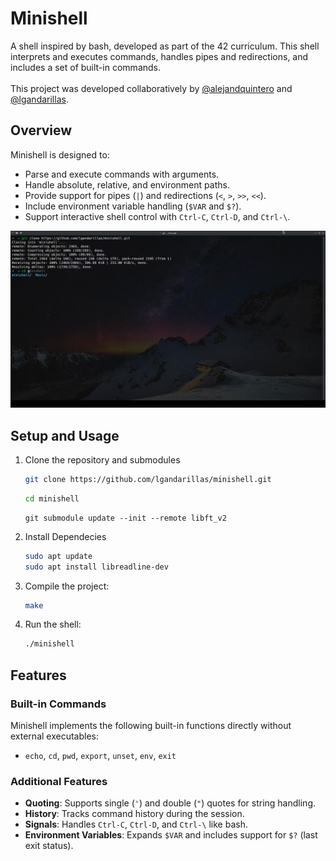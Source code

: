 # Minishell

A shell inspired by bash, developed as part of the 42 curriculum. This shell interprets and executes commands, handles pipes and redirections, and includes a set of built-in commands.
<br><br>
This project was developed collaboratively by [@alejandquintero](https://github.com/alejandquintero) and [@lgandarillas](https://github.com/lgandarillas).

## Overview

Minishell is designed to:
- Parse and execute commands with arguments.
- Handle absolute, relative, and environment paths.
- Provide support for pipes (`|`) and redirections (`<`, `>`, `>>`, `<<`).
- Include environment variable handling (`$VAR` and `$?`).
- Support interactive shell control with `Ctrl-C`, `Ctrl-D`, and `Ctrl-\`.

![Minishell Demo](./assets/msh_demo.gif)

## Setup and Usage

1. Clone the repository and submodules
	```bash
	git clone https://github.com/lgandarillas/minishell.git
	```
	```bash
	cd minishell
	```
    ```
    git submodule update --init --remote libft_v2
    ```

2. Install Dependecies
    ```bash
    sudo apt update
    sudo apt install libreadline-dev
    ```

3. Compile the project:
	```bash
	make
	```

4. Run the shell:
	```bash
	./minishell
	```

## Features

### Built-in Commands
Minishell implements the following built-in functions directly without external executables:
- `echo`, `cd`, `pwd`, `export`, `unset`, `env`, `exit`

### Additional Features
- **Quoting**: Supports single (`'`) and double (`"`) quotes for string handling.
- **History**: Tracks command history during the session.
- **Signals**: Handles `Ctrl-C`, `Ctrl-D`, and `Ctrl-\` like bash.
- **Environment Variables**: Expands `$VAR` and includes support for `$?` (last exit status).
